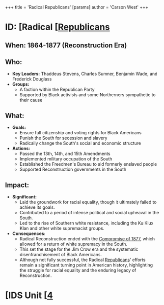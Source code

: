 +++
 title = 'Radical Republicans'
[params]
	author = 'Carson West'
+++
# ID: [Radical [[Republicans](./../radical-[[republicans/) 

## When: 1864-1877 (Reconstruction Era) 

## Who: 
- **Key Leaders:** Thaddeus Stevens, Charles Sumner, Benjamin Wade,  and  Frederick Douglass
- **Groups:**
    - A faction within the Republican Party 
    - Supported by Black activists and some Northerners sympathetic to their cause 

## What: 
- **Goals:**
    - Ensure full citizenship and voting rights for Black Americans
    - Punish the South for secession and slavery
    - Radically change the South's social and economic structure 
- **Actions:**
    - Passed the 13th, 14th, and 15th Amendments 
    - Implemented military occupation of the South
    - Established the Freedmen's Bureau to aid formerly enslaved people 
    - Supported Reconstruction governments in the South 

## Impact: 
- **Significant:**
    - Laid the groundwork for racial equality, though it ultimately failed to achieve its goals.
    - Contributed to a period of intense political and social upheaval in the South.
    - Led to the rise of Southern white resistance, including the Ku Klux Klan and other white supremacist groups.
- **Consequences:** 
    - Radical Reconstruction ended with the [Compromise of 1877](./../compromise-of-1877/), which allowed for a return of white supremacy in the South. 
    - This set the stage for the Jim Crow era and the systematic disenfranchisement of Black Americans. 
    - Although not fully successful, the Radical [Republicans](./../republicans/)' efforts remain a significant turning point in American history, highlighting the struggle for racial equality and the enduring legacy of Reconstruction. 

# [IDS Unit [[4](./../ids-unit-[[4/)